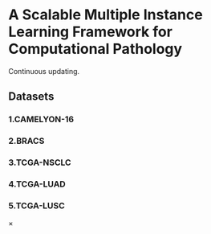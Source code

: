 # A Scalable Multiple Instance Learning Framework for Computational Pathology
Continuous updating.
## Datasets
### 1.CAMELYON-16

### 2.BRACS

### 3.TCGA-NSCLC

### 4.TCGA-LUAD

### 5.TCGA-LUSC
$\times$

